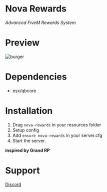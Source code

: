# **Nova Rewards**
*Advanced FiveM Rewards System*

# Preview
![burger](https://github.com/NovaScripts123/nova_rewards/assets/142164748/12d58592-68f1-4fc8-b6a9-0457fb51c0eb)



# Dependencies
- esx/qbcore

# Installation
1. Drag `nova-rewards` in your resources folder
2. Setup config
3. Add `ensure nova-rewards` in your server.cfg
4. Start the server.

**inspired by Grand RP**

# Support
[Discord](https://discord.gg/bPyHzZvj6t)
